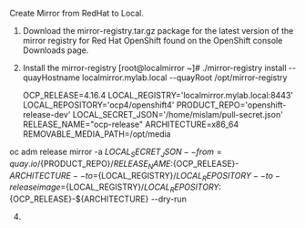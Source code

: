 Create Mirror from RedHat to Local.

1. Download the mirror-registry.tar.gz package for the latest version of the mirror registry for Red Hat OpenShift found on the OpenShift console Downloads page.
2. Install the mirror-registry
   [root@localmirror ~]# ./mirror-registry install --quayHostname localmirror.mylab.local --quayRoot /opt/mirror-registry

   OCP_RELEASE=4.16.4
LOCAL_REGISTRY='localmirror.mylab.local:8443'
LOCAL_REPOSITORY='ocp4/openshift4'
PRODUCT_REPO='openshift-release-dev'
LOCAL_SECRET_JSON='/home/mislam/pull-secret.json'
RELEASE_NAME="ocp-release"
ARCHITECTURE=x86_64
REMOVABLE_MEDIA_PATH=/opt/media

oc adm release mirror -a ${LOCAL_SECRET_JSON} --from=quay.io/${PRODUCT_REPO}/${RELEASE_NAME}:${OCP_RELEASE}-${ARCHITECTURE} --to=${LOCAL_REGISTRY}/${LOCAL_REPOSITORY} --to-releaseimage=${LOCAL_REGISTRY}/${LOCAL_REPOSITORY}:${OCP_RELEASE}-${ARCHITECTURE} --dry-run


4.
